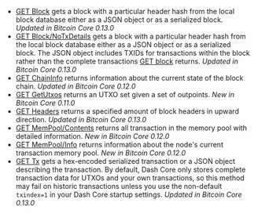 * [GET Block](/docs/core-api-ref-http-rest-requests#section-get-block) gets a block with a particular header hash from the local block database either as a JSON object or as a serialized block. _Updated in Bitcoin Core 0.13.0_
* [GET Block/NoTxDetails](/docs/core-api-ref-http-rest-requests#section-get-block-no-tx-details) gets a block with a particular header hash from the local block database either as a JSON object or as a serialized block.  The JSON object includes TXIDs for transactions within the block rather than the complete transactions [GET block](/docs/core-api-ref-http-rest-requests#section-get-block) returns. _Updated in Bitcoin Core 0.13.0_
* [GET ChainInfo](/docs/core-api-ref-http-rest-requests#section-get-chain-info) returns information about the current state of the block chain. _Updated in Bitcoin Core 0.12.0_
* [GET GetUtxos](/docs/core-api-ref-http-rest-requests#section-get-get-utxos) returns an UTXO set given a set of outpoints. _New in Bitcoin Core 0.11.0_
* [GET Headers](/docs/core-api-ref-http-rest-requests#section-get-headers) returns a specified amount of block headers in upward direction. _Updated in Bitcoin Core 0.13.0_
* [GET MemPool/Contents](/docs/core-api-ref-http-rest-requests#section-get-mem-pool-contents) returns all transaction in the memory pool with detailed information. _New in Bitcoin Core 0.12.0_
* [GET MemPool/Info](/docs/core-api-ref-http-rest-requests#section-get-mem-pool-info) returns information about the node's current transaction memory pool. _New in Bitcoin Core 0.12.0_
* [GET Tx](/docs/core-api-ref-http-rest-requests#section-get-tx) gets a hex-encoded serialized transaction or a JSON object describing the transaction. By default, Dash Core only stores complete transaction data for UTXOs and your own transactions, so this method may fail on historic transactions unless you use the non-default `txindex=1` in your Dash Core startup settings. _Updated in Bitcoin Core 0.13.0_